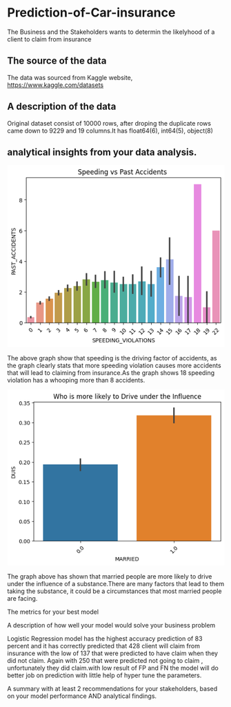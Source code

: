 # Prediction-of-Car-insurance
The Business and the Stakeholders wants to determin the likelyhood of a client to claim from insurance

## The source of the data
The data was sourced from Kaggle website,  https://www.kaggle.com/datasets

## A description of the data
Original dataset consist of 10000 rows, after droping the duplicate rows came down to 9229 and 19 columns.It has
float64(6), int64(5), object(8)
## analytical insights from your data analysis.
  ![image](https://github.com/Noks06/Prediction-of-Stroke-and-Car-insurance-/blob/main/speedingandpastaccidents.png)

The above graph show that speeding is the driving factor of accidents, as the graph clearly stats that more speeding violation causes more accidents that will lead to claiming from insurance.As the graph shows 18 speeding violation has a whooping more than 8 accidents. 

![image](https://github.com/Noks06/Prediction-of-Stroke-and-Car-insurance-/blob/main/Driving%20under%20the%20influence.png)

The graph above has shown that married people are more likely to drive under the influence of a substance.There are many factors that lead to them taking the substance, it could be a circumstances that most married people are facing.

The metrics for your best model

A description of how well your model would solve your business problem

Logistic Regression model has the highest accuracy prediction of 83 percent and it has correctly predicted that 428 client will claim from insurance with the low of 
137 that were predicted to have claim when they did not claim. Again with 250 that were predicted not going to claim , unfortunately they did claim.with low result 
of FP and FN the model will do better job on prediction with little  help of hyper tune the parameters.
 

A summary with at least 2 recommendations for your stakeholders, based on your model performance AND analytical findings.
